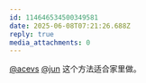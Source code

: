 ```yaml
---
id: 114646534500349581
date: 2025-06-08T07:21:26.688Z
reply: true
media_attachments: 0
---
```


[@acevs](https://mastodon.social/@acevs) [@jun](https://social.luzhaojun.com/@jun) 这个方法适合家里做。

